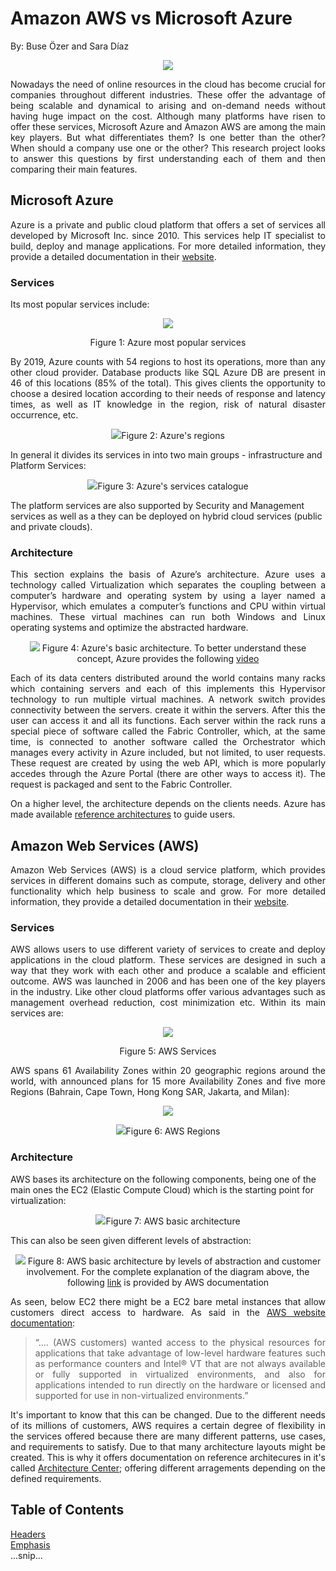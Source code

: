 # Amazon AWS vs Microsoft Azure
By: Buse Özer and Sara Díaz 

<p align="center"><img src="./images/awsVsAzure.jpg"/></p>

<p align="justify">
 Nowadays the need of online resources in the cloud has become crucial for companies throughout different industries. These offer the advantage of being scalable and dynamical to arising and on-demand needs without having huge impact on the cost. Although many platforms have risen to offer these services, Microsoft Azure and Amazon AWS are among the main key players. But what differentiates them? Is one better than the other? When should a company use one or the other? This research project looks to answer this questions by first understanding each of them and then comparing their main features.</p>

## Microsoft Azure

<p align="justify"> Azure is a private and public cloud platform that offers a set of services all developed by Microsoft Inc. since 2010. This services help IT specialist to build, deploy and manage applications. For more detailed information, they provide a detailed documentation in their <a href="https://azure.microsoft.com/en-gb/overview/what-is-azure/">website</a>. </p>

### Services

Its most popular services include: 

<p align="center"><img src="./images/azureproducts.png"/></p>
<p align="center">Figure 1: Azure most popular services</p>
 
<p align="justify"> By 2019, Azure counts with 54 regions to host its operations, more than any other cloud provider. Database products like SQL Azure DB are present in 46 of this locations (85% of the total). This gives clients the opportunity to choose a desired location according to their needs of response and latency times, as well as IT knowledge in the region, risk of natural disaster occurrence, etc. </p> 
 
<p align="center"><img src="https://azurecomcdn.azureedge.net/cvt-a27fc75dcc932103683fbfcee92c51b694a67773a46466966b5fee3e80c103ce/images/shared/regions-map-large.svg"/>Figure 2: Azure's regions</p>

In general it divides its services in into two main groups - infrastructure and Platform Services: 

<p align="center"><img src="./images/ServicesSchema.png"/>Figure 3: Azure's services catalogue</p>

The platform services are also supported by Security and Management services as well as a they can be deployed on hybrid cloud services (public and private clouds).

### Architecture

<p align="justify"> This section explains the basis of Azure’s architecture. Azure uses a technology called Virtualization which separates the coupling between a computer’s hardware and operating system by using a layer named a Hypervisor, which emulates a computer’s functions and CPU within virtual machines. These virtual machines can run both Windows and Linux operating systems and optimize the abstracted hardware. </p>

<p align="center"><img src="./images/awsArch.png"/>
Figure 4: Azure's basic architecture. To better understand these concept, Azure provides the following <a href="https://www.microsoft.com/en-us/videoplayer/embed/RE2ixGo">video</a></p>

<p align="justify"> Each of its data centers distributed around the world contains many racks which containing servers and each of this implements this Hypervisor technology to run multiple virtual machines. A network switch provides connectivity between the servers.  create it within the servers. After this the user can access it and all its functions. Each server within the rack runs a special piece of software called the Fabric Controller, which, at the same time, is connected to another software called the Orchestrator which manages every activity in Azure included, but not limited, to user requests. These request are created by using the web API, which is more popularly accedes through the Azure Portal (there are other ways to access it). The request is packaged and sent to the Fabric Controller. </p>

<p align="justify"> On a higher level, the architecture depends on the clients needs. Azure has made available  <a href="https://docs.microsoft.com/en-us/azure/architecture/reference-architectures/architectures">reference architectures</a>  to guide users. </p>

## Amazon Web Services (AWS)

<p align="justify">  Amazon Web Services (AWS) is a cloud service platform, which provides services in different domains such as compute, storage, delivery and other functionality which help business to scale and grow. For more detailed information, they provide a detailed documentation in their <a href="https://aws.amazon.com/what-is-aws/">website</a>. </p>

### Services
 
<p align="justify"> AWS allows users to use different variety of services to create and deploy applications in the cloud platform. These services are designed in such a way that they work with each other and produce a scalable and efficient outcome. AWS was launched in 2006 and has been one of the key players in the industry. Like other cloud platforms offer various advantages such as management overhead reduction, cost minimization etc. Within its main services are: </p>

<p align="center"><img src="./images/AWSservices.png"/></p>
<p align="center">Figure 5: AWS Services</p>

<p align="justify"> AWS spans 61 Availability Zones within 20 geographic regions around the world, with announced plans for 15 more Availability Zones and five more Regions (Bahrain, Cape Town, Hong Kong SAR, Jakarta, and Milan): </p>

<p align="center"><img src="https://d1.awsstatic.com/about-aws/regions/Global%20Infrastructure%20Map-Jakarta%20and%20Hong%20Kong_update.1fcad512779992000de22e2e3344c3839d2a8d6b.png"/></p>
<p align="center"><img src="./images/regions.png"/>Figure 6: AWS Regions</p>

### Architecture 

AWS bases its architecture on the following components, being one of the main ones the EC2 (Elastic Compute Cloud) which is the starting point for virtualization: 

<p align="center"><img src="./images/AWSarch.png"/>Figure 7: AWS basic architecture</p>

This can also be seen given different levels of abstraction: 

<p align="center"><img src="./images/abstraction.png"/>
Figure 8: AWS basic architecture by levels of abstraction and customer involvement. For the complete explanation of the diagram above, the following <a href="https://aws.amazon.com/blogs/architecture/compute-abstractions-on-aws-a-visual-story/">link</a> is provided by AWS documentation</p>

<p align="justify">As seen, below EC2 there might be a EC2 bare metal instances that allow customers direct access to hardware. As said in the <a href="https://aws.amazon.com/blogs/architecture/compute-abstractions-on-aws-a-visual-story/">AWS website documentation</a>:</p>

> <p align="justify">“…. (AWS customers) wanted access to the physical resources for applications that take advantage of low-level hardware features such as performance counters and Intel® VT that are not always available or fully supported in virtualized environments, and also for applications intended to run directly on the hardware or licensed and supported for use in non-virtualized environments.”</p> 

<p align="justify"> It's important to know that this can be changed. Due to the different needs of its millions of customers, AWS requires a certain degree of flexibility in the services offered because there are many different patterns, use cases, and requirements to satisfy. Due to that many architecture layouts might be created. This is why it offers documentation on reference architecures in it's called <a href="https://aws.amazon.com/architecture/?awsf.quickstart-architecture-page-filter=highlight%23new">Architecture Center</a>; offering different arragements depending on the defined requirements.</p>

 
## Table of Contents  
[Headers](#headers)  
[Emphasis](#emphasis)  
...snip...    
<a name="headers"/>

  
 
